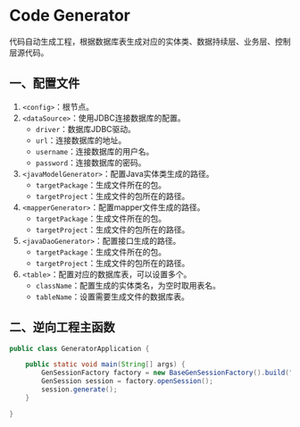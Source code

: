 # Code Generator
代码自动生成工程，根据数据库表生成对应的实体类、数据持续层、业务层、控制层源代码。

## 一、配置文件
1. `<config>`：根节点。
2. `<dataSource>`：使用JDBC连接数据库的配置。  
	- `driver`：数据库JDBC驱动。  
	- `url`：连接数据库的地址。  
	- `username`：连接数据库的用户名。  
	- `password`：连接数据库的密码。  
3. `<javaModelGenerator>`：配置Java实体类生成的路径。  
	- `targetPackage`：生成文件所在的包。  
	- `targetProject`：生成文件的包所在的路径。  
4. `<mapperGenerator>`：配置mapper文件生成的路径。  
	- `targetPackage`：生成文件所在的包。  
	- `targetProject`：生成文件的包所在的路径。  
5. `<javaDaoGenerator>`：配置接口生成的路径。  
	- `targetPackage`：生成文件所在的包。  
	- `targetProject`：生成文件的包所在的路径。  
6. `<table>`：配置对应的数据库表，可以设置多个。  
	- `className`：配置生成的实体类名，为空时取用表名。  
	- `tableName`：设置需要生成文件的数据库表。

## 二、逆向工程主函数

```java
public class GeneratorApplication {

    public static void main(String[] args) {
        GenSessionFactory factory = new BaseGenSessionFactory().build("generator-config.xml");
        GenSession session = factory.openSession();
        session.generate();
    }

}
```